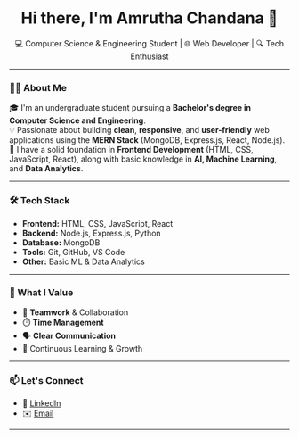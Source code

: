 <h1 align="center">Hi there, I'm Amrutha Chandana 👋</h1>
<p align="center">
  💻 Computer Science & Engineering Student | 🌐 Web Developer | 🔍 Tech Enthusiast
</p>

---

### 👨‍💻 About Me

🎓 I'm an undergraduate student pursuing a **Bachelor's degree in Computer Science and Engineering**.  
💡 Passionate about building **clean**, **responsive**, and **user-friendly** web applications using the **MERN Stack** (MongoDB, Express.js, React, Node.js).  
🧠 I have a solid foundation in **Frontend Development** (HTML, CSS, JavaScript, React), along with basic knowledge in **AI, Machine Learning**, and **Data Analytics**.

---

### 🛠️ Tech Stack

- **Frontend:** HTML, CSS, JavaScript, React  
- **Backend:** Node.js, Express.js, Python  
- **Database:** MongoDB  
- **Tools:** Git, GitHub, VS Code  
- **Other:** Basic ML & Data Analytics

---

### 🚀 What I Value

- 🤝 **Teamwork** & Collaboration  
- ⏱️ **Time Management**  
- 🗣️ **Clear Communication**  
- 🌱 Continuous Learning & Growth

---


### 📫 Let's Connect

- 🔗 [LinkedIn](linkedin.com/in/amrutha-chandana-m-a5a09b25b/)
- ✉️ [Email](amruthayadav302004@gmail.com)

---

